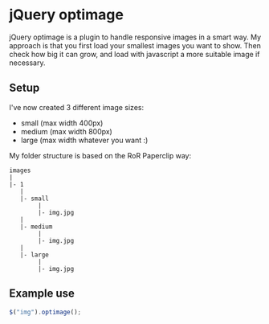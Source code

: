 # jQuery optimage

jQuery optimage is a plugin to handle responsive images in a smart way.
My approach is that you first load your smallest images you want to show. Then check how big it can grow, and load with javascript a more suitable image if necessary.

## Setup

I've now created 3 different image sizes:

* small (max width 400px)
* medium (max width 800px)
* large (max width whatever you want :)

My folder structure is based on the RoR Paperclip way:

```
images
|
|- 1
   |
   |- small
        |
        |- img.jpg
   |
   |- medium
        |
        |- img.jpg
   |
   |- large
        |
        |- img.jpg
```

## Example use

```javascript
$("img").optimage();
```